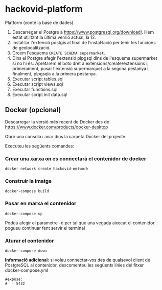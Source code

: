 # hackovid-platform
Platform (conté la base de dades)

1. Descarregar el Postgre a https://www.postgresql.org/download/. Hem estat utilitznt la última versió actual, la 12.
2. Instal·lar l'extensió postgis al final de l'instal·lació per tenir les funcions de geolocalització.
3. Creem l'esquema `CREATE SCHEMA supermarket;`
4. Dins el Postgre afegir l'extensió plpgsql dins de l'esquema supermarket si no hi és: Apretarem el botó dret a extensions/create/extensions i, primerament, posar l'extensió supermarquet a la segona pestanya i, finalment, plpgsqla a la primera pestanya.
5. Executar script tables.sql
6. Executar script views.sql
7. Executar functions.sql
8. Executar script init data.sql


## Docker (opcional)

Descarregar la versió més recent de Docker des de https://www.docker.com/products/docker-desktop

Obrir una consola i anar dins la carpeta Docker del projecte.

Executeu les següents comandes:

### Crear una xarxa on es connectarà el contenidor de docker
``` shell
docker network create hackovid-network
```

### Construir la imatge
``` shell
docker-compose build
```

### Posar en marxa el contenidor
``` shell
docker-compose up
```
Podeu afegir el parametre -d per tal que una vegada aixecat el contenidor pogueu continuar fent servir el terminal

### Aturar el contenidor
``` shell
docker-compose down
```

**Informació adicional:** si voleu connectar-vos des de qualsevol client de PostgreSQL al contenidor, descomenteu les següents línies del fitxer docker-compose.yml
```shell
#expose:
#  - 5432
```

